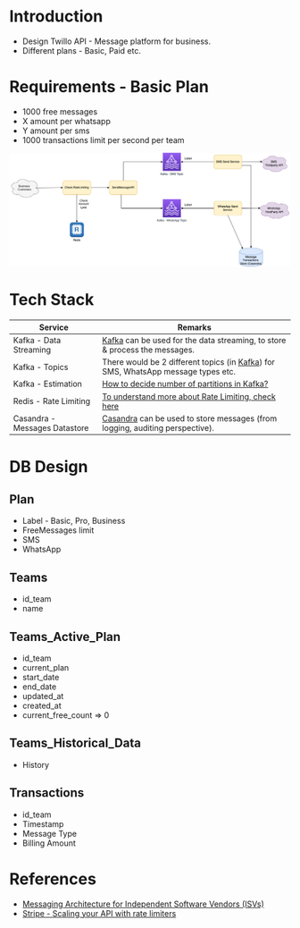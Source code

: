# Introduction
- Design Twillo API - Message platform for business.
- Different plans - Basic, Paid etc.

# Requirements - Basic Plan
- 1000 free messages
- X amount per whatsapp
- Y amount per sms
- 1000 transactions limit per second per team

![img.png](assets/TwilloAPIDesign.drawio.png)

# Tech Stack

| Service                       | Remarks                                                                                                                                                            |
|-------------------------------|--------------------------------------------------------------------------------------------------------------------------------------------------------------------|
| Kafka - Data Streaming        | [Kafka](../../1_HLDDesignComponents/4_MessageBrokers/Kafka/Readme.md) can be used for the data streaming, to store & process the messages.                         |
| Kafka - Topics                | There would be 2 different topics (in [Kafka](../../1_HLDDesignComponents/4_MessageBrokers/Kafka/Readme.md)) for SMS, WhatsApp message types etc.                  |
| Kafka - Estimation            | [How to decide number of partitions in Kafka?](../../1_HLDDesignComponents/4_MessageBrokers/Kafka/KafkaEstimations.md)                                             |
| Redis - Rate Limiting         | [To understand more about Rate Limiting, check here](../RateLimiterAPI)                                                                                            |
| Casandra - Messages Datastore | [Casandra](../../1_HLDDesignComponents/3_DatabaseComponents/NoSQL-Databases/ApacheCasandra.md) can be used to store messages (from logging, auditing perspective). |

# DB Design

## Plan
- Label - Basic, Pro, Business
- FreeMessages limit
- SMS
- WhatsApp

## Teams
- id_team
- name

## Teams_Active_Plan
- id_team
- current_plan
- start_date
- end_date
- updated_at
- created_at
- current_free_count => 0

## Teams_Historical_Data
- History

## Transactions
- id_team
- Timestamp
- Message Type
- Billing Amount
    
# References
- [Messaging Architecture for Independent Software Vendors (ISVs)](https://www.twilio.com/blog/messaging-architecture-independent-software-vendors)
- [Stripe - Scaling your API with rate limiters](https://stripe.com/blog/rate-limiters)
